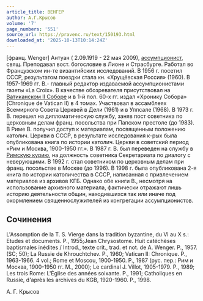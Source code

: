 ```yaml
---
article_title: ВЕНГЕР
author: А.Г.Крысов
volume: '7'
page_numbers: '551'
source_url: https://pravenc.ru/text/150193.html
downloaded_at: '2025-10-13T10:14:24Z'
---
```


[франц. Wenger] Антуан ( 2.09.1919 - 22 мая 2009), [ассумпционист](https://pravenc.ru/text/ассумпционист.html), свящ. Преподавал вост. богословие в Лионе и Страсбурге. Работал во Французском ин-те византийских исследований. В 1956 г. посетил СССР, результатом поездки стала кн. «Хрущёвская Россия» (1960). В 1957-1969 гг. В.- главный редактор издаваемой ассумпционистами газеты «La Croix». В качестве обозревателя присутствовал на [Ватиканском II Соборе](<https://pravenc.ru/text/Ватиканский II Собор.html>) и в 1-й пол. 60-х гг. издал «Хронику Собора» (Chronique de Vatican II) в 4 томах. Участвовал в ассамблеях Всемирного Совета Церквей в Дели (1961) и в Уппсале (1968). В 1973 г. В. перешел на дипломатическую службу, заняв пост советника по церковным делам франц. посольства при Папском престоле (до 1983). В Риме В. получил доступ к материалам, посвященным положению католич. Церкви в СССР, в результате исследования к-рых была опубликована книга по истории католич. Церкви в советский период «Рим и Москва, 1900-1950 гг.». В 1987 г. В. был переведен на службу в [Римскую курию](<https://pravenc.ru/text/Римскую курию.html>), на должность советника Секретариата по диалогу с неверующими. В 1992 г. стал советником по церковным делам при франц. посольстве в Москве (до 1996). В 1998 г. была опубликована 2-я книга по истории католичества в СССР, написанная с привлечением материалов из архивов КГБ. Однако обе книги В., несмотря на использование архивного материала, фактически отражают лишь историю деятельности общин, находившихся так или иначе под окормлением священнослужителей из конгрегации ассумпционистов.

## Сочинения

L'Assomption de la T. S. Vierge dans la tradition byzantine, du VI au X s.: Etudes et documents. P., 1955;Jean Chrysostome. Huit catéchèses baptismales inédites / Introd., texte crit., trad. et not. de A. Wenger. P., 1957. (SC; 50); La Russie de Khrouchtchev. P., 1960; Vatican II: Chronique. P., 1963-1966. 4 vol.; Rome et Moscou, 1900-1950. P., 1987 (рус. пер.: Рим и Москва, 1900-1950 гг. М., 2000); Le cardinal J. Villot, 1905-1979. P., 1989; Les trois Rome: L'Église des années soixante. P., 1991; Catholiques en Russie, d'après les archives du KGB, 1920-1960. P., 1998.

А. Г. Крысов
